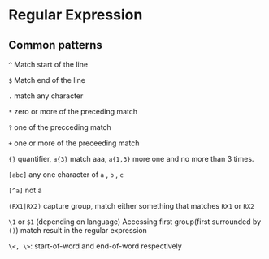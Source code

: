 # Regular Expression

## Common patterns

`^` Match start of the line

`$` Match end of the line

`.` match any character

`*` zero or more of the preceding match

`?` one of the precceding match

`+` one or more of the preceeding match

`{}` quantifier, `a{3}` match aaa, `a{1,3}` more one and no more than 3 times.

`[abc]` any one character of `a` , `b` , `c`

`[^a]` not a

`(RX1|RX2)` capture group, match either something that matches `RX1` or `RX2`

`\1` or `$1` (depending on language) Accessing first group(first surrounded by `()`) match result in the regular expression

`\<, \>`: start-of-word and end-of-word respectively